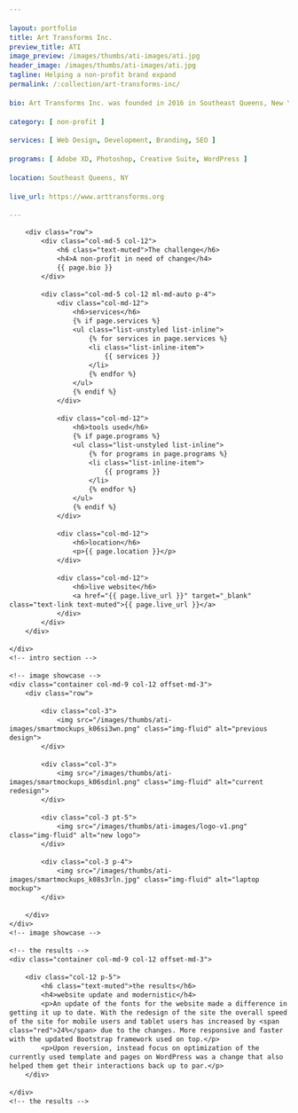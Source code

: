 ```yaml
---

layout: portfolio
title: Art Transforms Inc.
preview_title: ATI
image_preview: /images/thumbs/ati-images/ati.jpg
header_image: /images/thumbs/ati-images/ati.jpg
tagline: Helping a non-profit brand expand
permalink: /:collection/art-transforms-inc/

bio: Art Transforms Inc. was founded in 2016 in Southeast Queens, New York City as a way to help people with trauma in free art classes and showcasing their talent. Naturally this was a touchup of branding. The original site was a bit in need of a redesign to match their needs. Something simple, but still artistic and unique. Although the site has gone back to their original design due to their request, the update of some content area points has made an increase for them overall.

category: [ non-profit ]

services: [ Web Design, Development, Branding, SEO ]

programs: [ Adobe XD, Photoshop, Creative Suite, WordPress ]

location: Southeast Queens, NY

live_url: https://www.arttransforms.org

---
```


<div id="intro">
    <!-- intro -->
    <div class="container col-md-9 col-12 ml-md-auto mr-md-auto p-5">

        <div class="row">
            <div class="col-md-5 col-12">
                <h6 class="text-muted">The challenge</h6>
                <h4>A non-profit in need of change</h4>
                {{ page.bio }}
            </div>

            <div class="col-md-5 col-12 ml-md-auto p-4">
                <div class="col-md-12">
                    <h6>services</h6>
					{% if page.services %}
                    <ul class="list-unstyled list-inline">
						{% for services in page.services %}
                        <li class="list-inline-item">
							{{ services }}
						</li>
						{% endfor %}
                    </ul>
					{% endif %}
                </div>
				
                <div class="col-md-12">
                    <h6>tools used</h6>
					{% if page.programs %}
                    <ul class="list-unstyled list-inline">
						{% for programs in page.programs %}
                        <li class="list-inline-item">
							{{ programs }}
						</li>
						{% endfor %}
                    </ul>
					{% endif %}
                </div>

                <div class="col-md-12">
                    <h6>location</h6>
                    <p>{{ page.location }}</p>
                </div>

                <div class="col-md-12">
                    <h6>live website</h6>
                    <a href="{{ page.live_url }}" target="_blank" class="text-link text-muted">{{ page.live_url }}</a>
                </div>
            </div>
        </div>

    </div>
    <!-- intro section -->

    <!-- image showcase -->
    <div class="container col-md-9 col-12 offset-md-3">
        <div class="row">

            <div class="col-3">
                <img src="/images/thumbs/ati-images/smartmockups_k06si3wn.png" class="img-fluid" alt="previous design">
            </div>

            <div class="col-3">
                <img src="/images/thumbs/ati-images/smartmockups_k06sdinl.png" class="img-fluid" alt="current redesign">
            </div>

            <div class="col-3 pt-5">
                <img src="/images/thumbs/ati-images/logo-v1.png" class="img-fluid" alt="new logo">
            </div>

            <div class="col-3 p-4">
                <img src="/images/thumbs/ati-images/smartmockups_k08s3rln.jpg" class="img-fluid" alt="laptop mockup">
            </div>

        </div>
    </div>
    <!-- image showcase -->

    <!-- the results -->
    <div class="container col-md-9 col-12 offset-md-3">

        <div class="col-12 p-5">
            <h6 class="text-muted">the results</h6>
            <h4>website update and modernistic</h4>
            <p>An update of the fonts for the website made a difference in getting it up to date. With the redesign of the site the overall speed of the site for mobile users and tablet users has increased by <span class="red">24%</span> due to the changes. More responsive and faster with the updated Bootstrap framework used on top.</p>
			<p>Upon reversion, instead focus on optimization of the currently used template and pages on WordPress was a change that also helped them get their interactions back up to par.</p>
        </div>

    </div>
    <!-- the results -->

</div>
